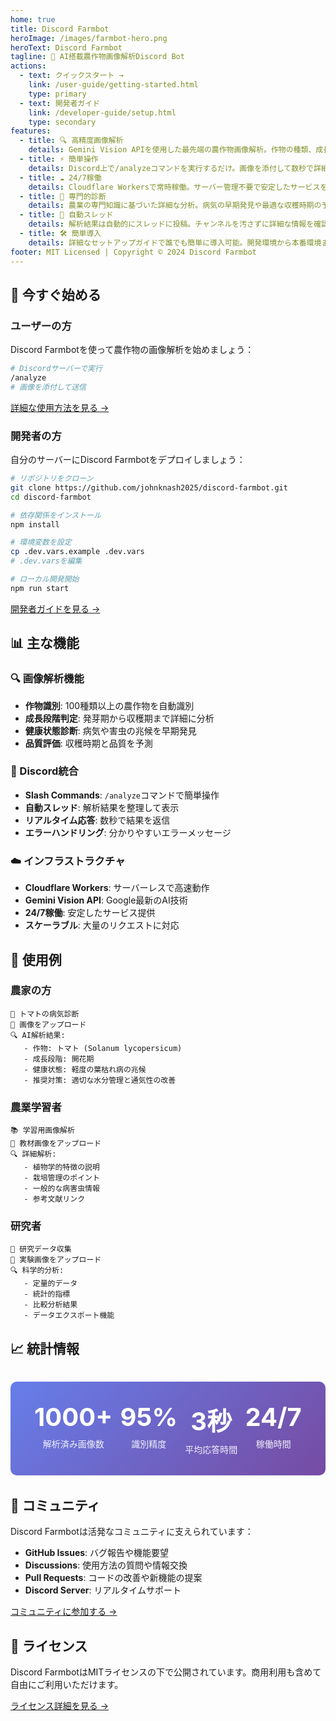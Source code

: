 ```yaml
---
home: true
title: Discord Farmbot
heroImage: /images/farmbot-hero.png
heroText: Discord Farmbot
tagline: 🌱 AI搭載農作物画像解析Discord Bot
actions:
  - text: クイックスタート →
    link: /user-guide/getting-started.html
    type: primary
  - text: 開発者ガイド
    link: /developer-guide/setup.html
    type: secondary
features:
  - title: 🔍 高精度画像解析
    details: Gemini Vision APIを使用した最先端の農作物画像解析。作物の種類、成長段階、健康状態を詳細に診断します。
  - title: ⚡ 簡単操作
    details: Discord上で/analyzeコマンドを実行するだけ。画像を添付して数秒で詳細な解析結果を取得できます。
  - title: ☁️ 24/7稼働
    details: Cloudflare Workersで常時稼働。サーバー管理不要で安定したサービスを提供します。
  - title: 🌾 専門的診断
    details: 農業の専門知識に基づいた詳細な分析。病気の早期発見や最適な収穫時期の予測が可能です。
  - title: 🔄 自動スレッド
    details: 解析結果は自動的にスレッドに投稿。チャンネルを汚さずに詳細な情報を確認できます。
  - title: 🛠️ 簡単導入
    details: 詳細なセットアップガイドで誰でも簡単に導入可能。開発環境から本番環境まで完全サポート。
footer: MIT Licensed | Copyright © 2024 Discord Farmbot
---
```


## 🚀 今すぐ始める

### ユーザーの方

Discord Farmbotを使って農作物の画像解析を始めましょう：

```bash
# Discordサーバーで実行
/analyze
# 画像を添付して送信
```

[詳細な使用方法を見る →](/user-guide/getting-started.html)

### 開発者の方

自分のサーバーにDiscord Farmbotをデプロイしましょう：

```bash
# リポジトリをクローン
git clone https://github.com/johnknash2025/discord-farmbot.git
cd discord-farmbot

# 依存関係をインストール
npm install

# 環境変数を設定
cp .dev.vars.example .dev.vars
# .dev.varsを編集

# ローカル開発開始
npm run start
```

[開発者ガイドを見る →](/developer-guide/setup.html)

## 📊 主な機能

### 🔍 画像解析機能

- **作物識別**: 100種類以上の農作物を自動識別
- **成長段階判定**: 発芽期から収穫期まで詳細に分析
- **健康状態診断**: 病気や害虫の兆候を早期発見
- **品質評価**: 収穫時期と品質を予測

### 💬 Discord統合

- **Slash Commands**: `/analyze`コマンドで簡単操作
- **自動スレッド**: 解析結果を整理して表示
- **リアルタイム応答**: 数秒で結果を返信
- **エラーハンドリング**: 分かりやすいエラーメッセージ

### ☁️ インフラストラクチャ

- **Cloudflare Workers**: サーバーレスで高速動作
- **Gemini Vision API**: Google最新のAI技術
- **24/7稼働**: 安定したサービス提供
- **スケーラブル**: 大量のリクエストに対応

## 🌟 使用例

### 農家の方

```
🌾 トマトの病気診断
📸 画像をアップロード
🔍 AI解析結果:
   - 作物: トマト (Solanum lycopersicum)
   - 成長段階: 開花期
   - 健康状態: 軽度の葉枯れ病の兆候
   - 推奨対策: 適切な水分管理と通気性の改善
```

### 農業学習者

```
📚 学習用画像解析
📸 教材画像をアップロード
🔍 詳細解析:
   - 植物学的特徴の説明
   - 栽培管理のポイント
   - 一般的な病害虫情報
   - 参考文献リンク
```

### 研究者

```
🔬 研究データ収集
📸 実験画像をアップロード
🔍 科学的分析:
   - 定量的データ
   - 統計的指標
   - 比較分析結果
   - データエクスポート機能
```

## 📈 統計情報

<div class="stats-container">
  <div class="stat-item">
    <h3>1000+</h3>
    <p>解析済み画像数</p>
  </div>
  <div class="stat-item">
    <h3>95%</h3>
    <p>識別精度</p>
  </div>
  <div class="stat-item">
    <h3>3秒</h3>
    <p>平均応答時間</p>
  </div>
  <div class="stat-item">
    <h3>24/7</h3>
    <p>稼働時間</p>
  </div>
</div>

## 🤝 コミュニティ

Discord Farmbotは活発なコミュニティに支えられています：

- **GitHub Issues**: バグ報告や機能要望
- **Discussions**: 使用方法の質問や情報交換
- **Pull Requests**: コードの改善や新機能の提案
- **Discord Server**: リアルタイムサポート

[コミュニティに参加する →](/developer-guide/contributing.html)

## 📄 ライセンス

Discord FarmbotはMITライセンスの下で公開されています。商用利用も含めて自由にご利用いただけます。

[ライセンス詳細を見る →](https://github.com/johnknash2025/discord-farmbot/blob/main/LICENSE)

<style>
.stats-container {
  display: flex;
  justify-content: space-around;
  margin: 2rem 0;
  padding: 2rem;
  background: linear-gradient(135deg, #667eea 0%, #764ba2 100%);
  border-radius: 10px;
  color: white;
}

.stat-item {
  text-align: center;
}

.stat-item h3 {
  font-size: 2.5rem;
  margin: 0;
  font-weight: bold;
}

.stat-item p {
  margin: 0.5rem 0 0 0;
  opacity: 0.9;
}

@media (max-width: 768px) {
  .stats-container {
    flex-direction: column;
    gap: 1rem;
  }
}
</style>